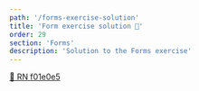 ```yaml
---
path: '/forms-exercise-solution'
title: 'Form exercise solution 👀'
order: 29
section: 'Forms'
description: 'Solution to the Forms exercise'
---
```


[🔗 RN f01e0e5](https://github.com/kadikraman/AwesomeProjectRN/commit/f01e0e57c999a5629332e359d26c952736e870b6)
